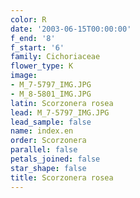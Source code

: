 ```yaml
---
color: R
date: '2003-06-15T00:00:00'
f_end: '8'
f_start: '6'
family: Cichoriaceae
flower_type: K
image:
- M_7-5797_IMG.JPG
- M_8-5801_IMG.JPG
latin: Scorzonera rosea
lead: M_7-5797_IMG.JPG
lead_sample: false
name: index.en
order: Scorzonera
parallel: false
petals_joined: false
star_shape: false
title: Scorzonera rosea
---
```

